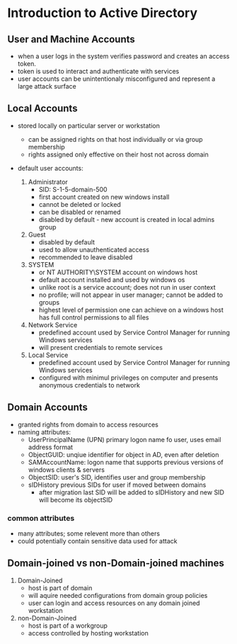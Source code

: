 # Introduction to Active Directory

## User and Machine Accounts

- when a user logs in the system verifies password and creates an access token.
- token is used to interact and authenticate with services
- user accounts can be unintentionaly misconfigured and represent a large attack surface

## Local Accounts

- stored locally on particular server or workstation
  - can be assigned rights on that host individually or via group membership
  - rights assigned only effective on their host not across domain
- default user accounts:

  1. Administrator
     - SID: S-1-5-domain-500
     - first account created on new windows install
     - cannot be deleted or locked
     - can be disabled or renamed
     - disabled by default - new account is created in local admins group
  2. Guest
     - disabled by default
     - used to allow unauthenticated access
     - recommended to leave disabled
  3. SYSTEM
     - or NT AUTHORITY\SYSTEM account on windows host
     - default account installed and used by windows os
     - unlike root is a service account; does not run in user context
     - no profile; will not appear in user manager; cannot be added to groups
     - highest level of permission one can achieve on a windows host  
       has full control permissions to all files
  4. Network Service
     - predefined account used by Service Control Manager for running Windows services
     - will present credentials to remote services
  5. Local Service
     - predefined account used by Service Control Manager for running Windows services
     - configured with minimul privileges on computer and presents anonymous credentials to network

## Domain Accounts

- granted rights from domain to access resources
- naming attributes:
  - UserPrincipalName (UPN) primary logon name fo user, uses email address format
  - ObjectGUID: unqiue identifier for object in AD, even after deletion
  - SAMAccountName: logon name that supports previous versions of windows clients & servers
  - ObjectSID: user's SID, identifies user and group membership
  - sIDHistory previous SIDs for user if moved between domains
    - after migration last SID will be added to sIDHistory and new SID will become its objectSID

### common attributes

- many attributes; some relevent more than others
- could potentially contain sensitive data used for attack

## Domain-joined vs non-Domain-joined machines

1. Domain-Joined
   - host is part of domain
   - will aquire needed configurations from domain group policies
   - user can login and access resources on any domain joined workstation
2. non-Domain-Joined
   - host is part of a workgroup
   - access controlled by hosting workstation
